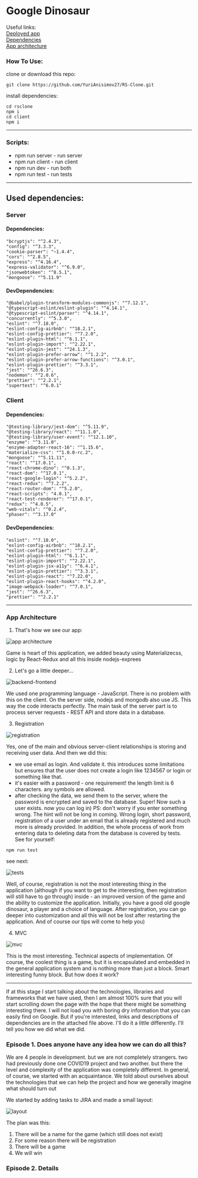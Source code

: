# Google Dinosaur

Useful links:<br/>
[Deployed app](https://protected-garden-00472.herokuapp.com/#!) <br/>
[Dependencies](https://docs.google.com/spreadsheets/d/1EW4S75RduHSZUBiBKbPH_Bdpbufl5vGMeJ3wcevVn-0/edit#gid=0) <br/>
[App architecture](https://app.diagrams.net/#G1NL3jbCWAwSI8U9Nmwk4KDkVEqR8xNAFl) <br/>


### How To Use:


clone or download this repo:

`git clone https://github.com/YuriAnisimov27/RS-Clone.git`

install dependencies:

`cd rsclone`<br/>
`npm i`<br/>
`cd client`<br/>
`npm i`<br/>
<hr>

### Scripts:

<ul>
<li>npm run server - run server</li>
<li>npm run client - run client</li>
<li>npm run dev - run both</li>
<li>npm run test - run tests</li>
</ul>

<hr/>

## Used dependencies:
### Server
#### Dependencies: 

    "bcryptjs": "^2.4.3",
    "config": "^3.3.3",
    "cookie-parser": "~1.4.4",
    "cors": "^2.8.5",
    "express": "^4.16.4",
    "express-validator": "^6.9.0",
    "jsonwebtoken": "^8.5.1",
    "mongoose": "^5.11.9"

#### DevDependencies: 

    "@babel/plugin-transform-modules-commonjs": "^7.12.1",
    "@typescript-eslint/eslint-plugin": "^4.14.1",
    "@typescript-eslint/parser": "^4.14.1",
    "concurrently": "^5.3.0",
    "eslint": "^7.18.0",
    "eslint-config-airbnb": "^18.2.1",
    "eslint-config-prettier": "^7.2.0",
    "eslint-plugin-html": "^6.1.1",
    "eslint-plugin-import": "^2.22.1",
    "eslint-plugin-jest": "^24.1.3",
    "eslint-plugin-prefer-arrow": "^1.2.2",
    "eslint-plugin-prefer-arrow-functions": "^3.0.1",
    "eslint-plugin-prettier": "^3.3.1",
    "jest": "^26.6.3",
    "nodemon": "^2.0.6",
    "prettier": "^2.2.1",
    "supertest": "^6.0.1"

### Client

#### Dependencies:

    "@testing-library/jest-dom": "^5.11.9",
    "@testing-library/react": "^11.1.0",
    "@testing-library/user-event": "^12.1.10",
    "enzyme": "^3.11.0",
    "enzyme-adapter-react-16": "^1.15.6",
    "materialize-css": "^1.0.0-rc.2",
    "mongoose": "^5.11.11",
    "react": "^17.0.1",
    "react-chrome-dino": "^0.1.3",
    "react-dom": "^17.0.1",
    "react-google-login": "^5.2.2",
    "react-redux": "^7.2.2",
    "react-router-dom": "^5.2.0",
    "react-scripts": "4.0.1",
    "react-test-renderer": "^17.0.1",
    "redux": "^4.0.5",
    "web-vitals": "^0.2.4",
    "phaser": "^3.17.0"

#### DevDependencies:

    "eslint": "^7.18.0",
    "eslint-config-airbnb": "^18.2.1",
    "eslint-config-prettier": "^7.2.0",
    "eslint-plugin-html": "^6.1.1",
    "eslint-plugin-import": "^2.22.1",
    "eslint-plugin-jsx-a11y": "^6.4.1",
    "eslint-plugin-prettier": "^3.3.1",
    "eslint-plugin-react": "^7.22.0",
    "eslint-plugin-react-hooks": "^4.2.0",
    "image-webpack-loader": "^7.0.1",
    "jest": "^26.6.3",
    "prettier": "^2.2.1"



<hr/>

### App Architecture

1. That's how we see our app:

![app architecture](client/src/assets/readme/App%20architecture.png)

Game is heart of this application, we added beauty using Materializecss, logic by React-Redux and all this inside nodejs-exprees

2. Let's go a little deeper...

![backend-frontend](client/src/assets/readme/Backend-Frontend.png) 

We used one programming language - JavaScript. There is no problem with this on the client. 
On the server side, nodejs and mongodb also use JS. This way the code interacts perfectly.
The main task of the server part is to process server requests - REST API and store data in a database.

3. Registration

![registration](client/src/assets/readme/Registration.png)

Yes, one of the main and obvious server-client relationships is storing and receiving user data. 
And then we did this:
- we use email as login. And validate it. this introduces some limitations but ensures that the user does not create a 
  login like 1234567 or login or something like that.
- it's easier with a password - one requirement! the length limit is 6 characters. any symbols are allowed.
- after checking the data, we send them to the server, where the password is encrypted and saved to the database. Super! 
  Now such a user exists. now you can log in)
  PS: don't worry if you enter something wrong. The hint will not be long in coming. Wrong login, short password, 
  registration of a user under an email that is already registered and much more is already provided. In addition, 
  the whole process of work from entering data to deleting data from the database is covered by tests. See for yourself:
  
`npm run test`

see next:

![tests](client/src/assets/readme/unit-test1.png)

Well, of course, registration is not the most interesting thing in the application (although if you want to get to the interesting, 
then registration will still have to go through) inside - an improved version of the game and the ability to customize the application. 
Initially, you have a good old google dinosaur, a player and a choice of language. After registration, you can go deeper into 
customization and all this will not be lost after restarting the application. And of course our tips will come to help you)

4. MVC

![mvc](client/src/assets/readme/MVC.png)

This is the most interesting. Technical aspects of implementation. Of course, the coolest thing is a game, but it is 
encapsulated and embedded in the general application system and is nothing more than just a block. Smart interesting 
funny block. But how does it work?

<hr/>

If at this stage I start talking about the technologies, libraries and frameworks that we have used, then I am almost 
100% sure that you will start scrolling down the page with the hope that there might be something interesting there. 
I will not load you with boring dry information that you can easily find on Google. But if you're interested, links and 
descriptions of dependencies are in the attached file above.
I'll do it a little differently. I'll tell you how we did what we did.

### Episode 1. Does anyone have any idea how we can do all this?

We are 4 people in development. but we are not completely strangers. two had previously done one COVID19 project and 
two another. but there the level and complexity of the application was completely different. In general, of course, 
we started with an acquaintance. We told about ourselves about the technologies that we can help the project and how we 
generally imagine what should turn out

We started by adding tasks to JIRA and made a small layout:

![layout](client/src/assets/readme/UserFlow.png)

The plan was this:
1. There will be a name for the game (which still does not exist)
2. For some reason there will be registration
3. There will be a game
4. We will win

### Episode 2. Details


